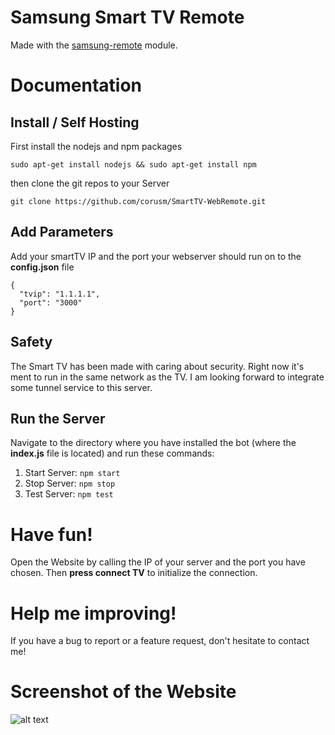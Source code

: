 # Samsung Smart TV Remote

Made with the [samsung-remote](https://github.com/natalan/samsung-remote) module.

# Documentation

## Install / Self Hosting

First install the nodejs and npm packages
```
sudo apt-get install nodejs && sudo apt-get install npm
```

then clone the git repos to your Server
```
git clone https://github.com/corusm/SmartTV-WebRemote.git
```


## Add Parameters
Add your smartTV IP and the port your webserver should run on to the **config.json** file
```
{
  "tvip": "1.1.1.1",
  "port": "3000"
}
```

## Safety
The Smart TV has been made with caring about security. Right now it's ment to run in the same network as the TV. I am looking forward to integrate some tunnel service to this server.

## Run the Server
Navigate to the directory where you have installed the bot (where the **index.js** file is located) and run these commands:

1. Start Server: `npm start`
2. Stop Server: `npm stop`
3. Test Server: `npm test`

# Have fun!
Open the Website by calling the IP of your server and the port you have chosen. Then **press connect TV** to initialize the connection.

# Help me improving!
If you have a bug to report or a feature request, don't hesitate to contact me!


# Screenshot of the Website
![alt text](https://cloud.corusm.de/index.php/apps/files_sharing/publicpreview/sG8z4LGr7ZYBQLt?x=1875&y=589&a=true&file=download.png&scalingup=0)
